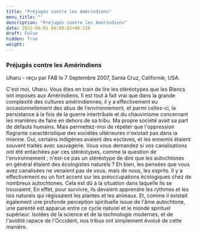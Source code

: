 ```yaml
---
title: "Préjugés contre les Amérindiens"
menu_title: ""
description: "Préjugés contre les Amérindiens"
date: 2022-06-01 06:00:01+00:156
draft: False
hidden: True
weight:
---
```

### Préjugés contre les Amérindiens

Uharu - reçu par FAB le 7 Septembre 2007, Santa Cruz, Californie, USA.

C'est moi, Uharu.
Vous êtes en train de lire les stéréotypes que les Blancs ont imposés aux Amérindiens.
Il est tout à fait vrai que dans la grande complexité des cultures amérindiennes, il y a effectivement eu occasionnellement des abus de l'environnement, et parmi celles-ci, la persistance à la fois de la guerre intertribale et du chauvinisme concernant les manières de faire en dehors de sa tribu.
Ma propre société avait sa part de défauts humains. Mais permettez-moi de répéter que l'oppression flagrante caractéristique des sociétés ultérieures n'existait pas dans la mienne.
Oui, certains indigènes avaient des esclaves, et les ennemis étaient souvent traités avec sauvagerie.
Vous vous demandez si vos canalisations ont été entachées par ces stéréotypes, comme la question de l'environnement ; n'est-ce pas un stéréotype de dire que les autochtones en général étaient des écologistes naturels ?
Eh bien, les pensées que vous avez canalisées ne venaient pas de vous, mais de nous, les esprits. Il y a effectivement eu un fort accent sur les préoccupations écologiques chez de nombreux autochtones. Cela est dû à la situation dans laquelle ils se trouvaient. En effet, pour survivre, ils devaient apprendre les rythmes et les lois naturels qui régissaient les plantes et les animaux. Et, comme il existait également une profonde perception spirituelle issue de l'âme autochtone, une parenté est apparue entre ce cycle naturel et le monde spirituel supérieur. Isolées de la science et de la technologie modernes, et de l'avidité rapace de l'Occident, nos tribus ont simplement évolué de cette manière.